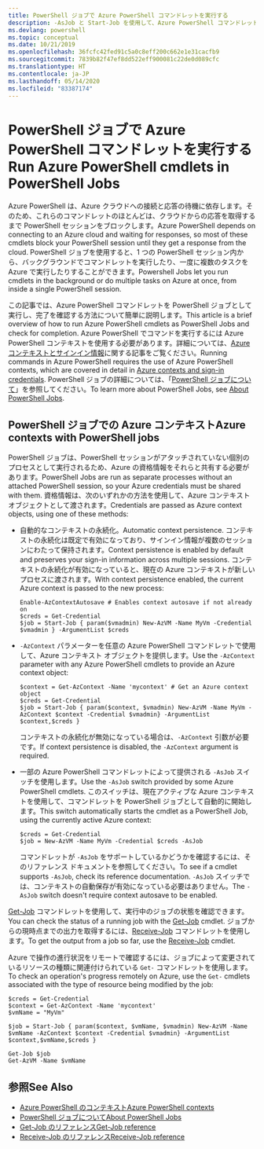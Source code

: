 ```yaml
---
title: PowerShell ジョブで Azure PowerShell コマンドレットを実行する
description: -AsJob と Start-Job を使用して、Azure PowerShell コマンドレットを並列で、またはバックグラウンド タスクとして実行する方法について説明します。
ms.devlang: powershell
ms.topic: conceptual
ms.date: 10/21/2019
ms.openlocfilehash: 36fcfc42fed91c5a0c8eff200c662e1e31cacfb9
ms.sourcegitcommit: 7839b82f47ef8dd522eff900081c22de0d089cfc
ms.translationtype: HT
ms.contentlocale: ja-JP
ms.lasthandoff: 05/14/2020
ms.locfileid: "83387174"
---
```

# <a name="run-azure-powershell-cmdlets-in-powershell-jobs"></a><span data-ttu-id="48fc7-103">PowerShell ジョブで Azure PowerShell コマンドレットを実行する</span><span class="sxs-lookup"><span data-stu-id="48fc7-103">Run Azure PowerShell cmdlets in PowerShell Jobs</span></span>

<span data-ttu-id="48fc7-104">Azure PowerShell は、Azure クラウドへの接続と応答の待機に依存します。そのため、これらのコマンドレットのほとんどは、クラウドからの応答を取得するまで PowerShell セッションをブロックします。</span><span class="sxs-lookup"><span data-stu-id="48fc7-104">Azure PowerShell depends on connecting to an Azure cloud and waiting for responses, so most of these cmdlets block your PowerShell session until they get a response from the cloud.</span></span>
<span data-ttu-id="48fc7-105">PowerShell ジョブを使用すると、1 つの PowerShell セッション内から、バックグラウンドでコマンドレットを実行したり、一度に複数のタスクを Azure で実行したりすることができます。</span><span class="sxs-lookup"><span data-stu-id="48fc7-105">Powershell Jobs let you run cmdlets in the background or do multiple tasks on Azure at once, from inside a single PowerShell session.</span></span>

<span data-ttu-id="48fc7-106">この記事では、Azure PowerShell コマンドレットを PowerShell ジョブとして実行し、完了を確認する方法について簡単に説明します。</span><span class="sxs-lookup"><span data-stu-id="48fc7-106">This article is a brief overview of how to run Azure PowerShell cmdlets as PowerShell Jobs and check for completion.</span></span> <span data-ttu-id="48fc7-107">Azure PowerShell でコマンドを実行するには Azure PowerShell コンテキストを使用する必要があります。詳細については、[Azure コンテキストとサインイン情報](context-persistence.md)に関する記事をご覧ください。</span><span class="sxs-lookup"><span data-stu-id="48fc7-107">Running commands in Azure PowerShell requires the use of Azure PowerShell contexts, which are covered in detail in [Azure contexts and sign-in credentials](context-persistence.md).</span></span>
<span data-ttu-id="48fc7-108">PowerShell ジョブの詳細については、「[PowerShell ジョブについて](/powershell/module/microsoft.powershell.core/about/about_jobs)」を参照してください。</span><span class="sxs-lookup"><span data-stu-id="48fc7-108">To learn more about PowerShell Jobs, see [About PowerShell Jobs](/powershell/module/microsoft.powershell.core/about/about_jobs).</span></span>

## <a name="azure-contexts-with-powershell-jobs"></a><span data-ttu-id="48fc7-109">PowerShell ジョブでの Azure コンテキスト</span><span class="sxs-lookup"><span data-stu-id="48fc7-109">Azure contexts with PowerShell jobs</span></span>

<span data-ttu-id="48fc7-110">PowerShell ジョブは、PowerShell セッションがアタッチされていない個別のプロセスとして実行されるため、Azure の資格情報をそれらと共有する必要があります。</span><span class="sxs-lookup"><span data-stu-id="48fc7-110">PowerShell Jobs are run as separate processes without an attached PowerShell session, so your Azure credentials must be shared with them.</span></span> <span data-ttu-id="48fc7-111">資格情報は、次のいずれかの方法を使用して、Azure コンテキスト オブジェクトとして渡されます。</span><span class="sxs-lookup"><span data-stu-id="48fc7-111">Credentials are passed as Azure context objects, using one of these methods:</span></span>

* <span data-ttu-id="48fc7-112">自動的なコンテキストの永続化。</span><span class="sxs-lookup"><span data-stu-id="48fc7-112">Automatic context persistence.</span></span> <span data-ttu-id="48fc7-113">コンテキストの永続化は既定で有効になっており、サインイン情報が複数のセッションにわたって保持されます。</span><span class="sxs-lookup"><span data-stu-id="48fc7-113">Context persistence is enabled by default and preserves your sign-in information across multiple sessions.</span></span> <span data-ttu-id="48fc7-114">コンテキストの永続化が有効になっていると、現在の Azure コンテキストが新しいプロセスに渡されます。</span><span class="sxs-lookup"><span data-stu-id="48fc7-114">With context persistence enabled, the current Azure context is passed to the new process:</span></span>

  ```azurepowershell-interactive
  Enable-AzContextAutosave # Enables context autosave if not already on
  $creds = Get-Credential
  $job = Start-Job { param($vmadmin) New-AzVM -Name MyVm -Credential $vmadmin } -ArgumentList $creds
  ```

* <span data-ttu-id="48fc7-115">`-AzContext` パラメーターを任意の Azure PowerShell コマンドレットで使用して、Azure コンテキスト オブジェクトを提供します。</span><span class="sxs-lookup"><span data-stu-id="48fc7-115">Use the `-AzContext` parameter with any Azure PowerShell cmdlets to provide an Azure context object:</span></span>

  ```azurepowershell-interactive
  $context = Get-AzContext -Name 'mycontext' # Get an Azure context object
  $creds = Get-Credential
  $job = Start-Job { param($context, $vmadmin) New-AzVM -Name MyVm -AzContext $context -Credential $vmadmin} -ArgumentList $context,$creds }
  ```

  <span data-ttu-id="48fc7-116">コンテキストの永続化が無効になっている場合は、`-AzContext` 引数が必要です。</span><span class="sxs-lookup"><span data-stu-id="48fc7-116">If context persistence is disabled, the `-AzContext` argument is required.</span></span>

* <span data-ttu-id="48fc7-117">一部の Azure PowerShell コマンドレットによって提供される `-AsJob` スイッチを使用します。</span><span class="sxs-lookup"><span data-stu-id="48fc7-117">Use the `-AsJob` switch provided by some Azure PowerShell cmdlets.</span></span> <span data-ttu-id="48fc7-118">このスイッチは、現在アクティブな Azure コンテキストを使用して、コマンドレットを PowerShell ジョブとして自動的に開始します。</span><span class="sxs-lookup"><span data-stu-id="48fc7-118">This switch automatically starts the cmdlet as a PowerShell Job, using the currently active Azure context:</span></span>

  ```azurepowershell-interactive
  $creds = Get-Credential
  $job = New-AzVM -Name MyVm -Credential $creds -AsJob
  ```

  <span data-ttu-id="48fc7-119">コマンドレットが `-AsJob` をサポートしているかどうかを確認するには、そのリファレンス ドキュメントを参照してください。</span><span class="sxs-lookup"><span data-stu-id="48fc7-119">To see if a cmdlet supports `-AsJob`, check its reference documentation.</span></span> <span data-ttu-id="48fc7-120">`-AsJob` スイッチでは、コンテキストの自動保存が有効になっている必要はありません。</span><span class="sxs-lookup"><span data-stu-id="48fc7-120">The `-AsJob` switch doesn't require context autosave to be enabled.</span></span>

<span data-ttu-id="48fc7-121">[Get-Job](/powershell/module/microsoft.powershell.core/get-job) コマンドレットを使用して、実行中のジョブの状態を確認できます。</span><span class="sxs-lookup"><span data-stu-id="48fc7-121">You can check the status of a running job with the [Get-Job](/powershell/module/microsoft.powershell.core/get-job) cmdlet.</span></span> <span data-ttu-id="48fc7-122">ジョブからの現時点までの出力を取得するには、[Receive-Job](/powershell/module/microsoft.powershell.core/receive-job) コマンドレットを使用します。</span><span class="sxs-lookup"><span data-stu-id="48fc7-122">To get the output from a job so far, use the [Receive-Job](/powershell/module/microsoft.powershell.core/receive-job) cmdlet.</span></span>

<span data-ttu-id="48fc7-123">Azure で操作の進行状況をリモートで確認するには、ジョブによって変更されているリソースの種類に関連付けられている `Get-` コマンドレットを使用します。</span><span class="sxs-lookup"><span data-stu-id="48fc7-123">To check an operation's progress remotely on Azure, use the `Get-` cmdlets associated with the type of resource being modified by the job:</span></span>

```azurepowershell-interactive
$creds = Get-Credential
$context = Get-AzContext -Name 'mycontext'
$vmName = "MyVm"

$job = Start-Job { param($context, $vmName, $vmadmin) New-AzVM -Name $vmName -AzContext $context -Credential $vmadmin} -ArgumentList $context,$vmName,$creds }

Get-Job $job
Get-AzVM -Name $vmName
```

## <a name="see-also"></a><span data-ttu-id="48fc7-124">参照</span><span class="sxs-lookup"><span data-stu-id="48fc7-124">See Also</span></span>

* [<span data-ttu-id="48fc7-125">Azure PowerShell のコンテキスト</span><span class="sxs-lookup"><span data-stu-id="48fc7-125">Azure PowerShell contexts</span></span>](context-persistence.md)
* [<span data-ttu-id="48fc7-126">PowerShell ジョブについて</span><span class="sxs-lookup"><span data-stu-id="48fc7-126">About PowerShell Jobs</span></span>](/powershell/module/microsoft.powershell.core/about/about_jobs)
* [<span data-ttu-id="48fc7-127">Get-Job のリファレンス</span><span class="sxs-lookup"><span data-stu-id="48fc7-127">Get-Job reference</span></span>](/powershell/module/microsoft.powershell.core/get-job)
* [<span data-ttu-id="48fc7-128">Receive-Job のリファレンス</span><span class="sxs-lookup"><span data-stu-id="48fc7-128">Receive-Job reference</span></span>](/powershell/module/microsoft.powershell.core/receive-job)
